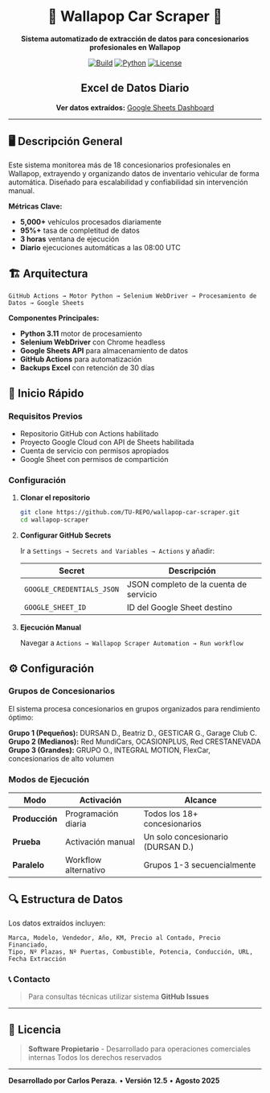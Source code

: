 <div align="center">

# 🚗 Wallapop Car Scraper 🚗

**Sistema automatizado de extracción de datos para concesionarios profesionales en Wallapop**

[![Build](https://img.shields.io/badge/Build-Passing-success)](https://github.com/your-repo/wallapop-scraper) [![Python](https://img.shields.io/badge/Python-3.11+-blue)](https://python.org) [![License](https://img.shields.io/badge/License-Private-red)](LICENSE)

## Excel de Datos Diario

**Ver datos extraídos:** [Google Sheets Dashboard](https://docs.google.com/spreadsheets/d/1drZonCFIP5BFuhbUW9cUauDQOWIVpE0V7P2ErpJq6bM/edit?gid=265284675#gid=265284675)

</div>

---

## 🖥️ Descripción General

Este sistema monitorea más de 18 concesionarios profesionales en Wallapop, extrayendo y organizando datos de inventario vehicular de forma automática. Diseñado para escalabilidad y confiabilidad sin intervención manual.

**Métricas Clave:**
- **5,000+** vehículos procesados diariamente
- **95%+** tasa de completitud de datos
- **3 horas** ventana de ejecución
- **Diario** ejecuciones automáticas a las 08:00 UTC

## 🏗️ Arquitectura

```
GitHub Actions → Motor Python → Selenium WebDriver → Procesamiento de Datos → Google Sheets
```

**Componentes Principales:**
- **Python 3.11** motor de procesamiento
- **Selenium WebDriver** con Chrome headless
- **Google Sheets API** para almacenamiento de datos
- **GitHub Actions** para automatización
- **Backups Excel** con retención de 30 días

## 🚀 Inicio Rápido

### Requisitos Previos

- Repositorio GitHub con Actions habilitado
- Proyecto Google Cloud con API de Sheets habilitada
- Cuenta de servicio con permisos apropiados
- Google Sheet con permisos de compartición

### Configuración

1. **Clonar el repositorio**
   ```bash
   git clone https://github.com/TU-REPO/wallapop-car-scraper.git
   cd wallapop-scraper
   ```

2. **Configurar GitHub Secrets**
   
   Ir a `Settings → Secrets and Variables → Actions` y añadir:
   
   | Secret | Descripción |
   |--------|-------------|
   | `GOOGLE_CREDENTIALS_JSON` | JSON completo de la cuenta de servicio |
   | `GOOGLE_SHEET_ID` | ID del Google Sheet destino |

3. **Ejecución Manual**
   
   Navegar a `Actions → Wallapop Scraper Automation → Run workflow`

## ⚙️ Configuración

### Grupos de Concesionarios

El sistema procesa concesionarios en grupos organizados para rendimiento óptimo:

**Grupo 1 (Pequeños):** DURSAN D., Beatriz D., GESTICAR G., Garage Club C.  
**Grupo 2 (Medianos):** Red MundiCars, OCASIONPLUS, Red CRESTANEVADA  
**Grupo 3 (Grandes):** GRUPO O., INTEGRAL MOTION, FlexCar, concesionarios de alto volumen

### Modos de Ejecución

| Modo | Activación | Alcance |
|------|------------|---------|
| **Producción** | Programación diaria | Todos los 18+ concesionarios |
| **Prueba** | Activación manual | Un solo concesionario (DURSAN D.) |
| **Paralelo** | Workflow alternativo | Grupos 1-3 secuencialmente |

## 🔍 Estructura de Datos

Los datos extraídos incluyen:

```
Marca, Modelo, Vendedor, Año, KM, Precio al Contado, Precio Financiado,
Tipo, Nº Plazas, Nº Puertas, Combustible, Potencia, Conducción, URL, Fecha Extracción
```

###  📞 Contacto
> Para consultas técnicas utilizar sistema **GitHub Issues**

---

## 📄 Licencia

> **Software Propietario** - Desarrollado para operaciones comerciales internas
> Todos los derechos reservados

---

**Desarrollado por Carlos Peraza.** • **Versión 12.5** • **Agosto 2025**
